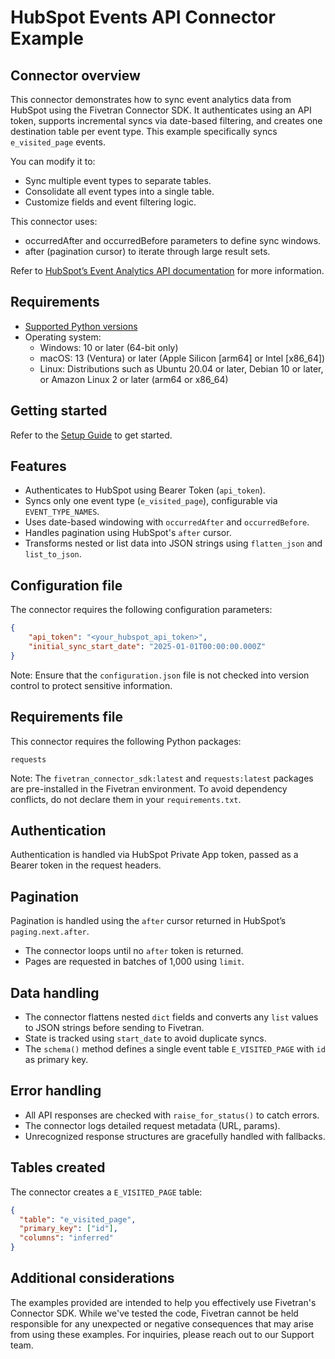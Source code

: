 # HubSpot Events API Connector Example

## Connector overview
This connector demonstrates how to sync event analytics data from HubSpot using the Fivetran Connector SDK. It authenticates using an API token, supports incremental syncs via date-based filtering, and creates one destination table per event type. This example specifically syncs `e_visited_page` events.

You can modify it to:
- Sync multiple event types to separate tables.
- Consolidate all event types into a single table.
- Customize fields and event filtering logic.

This connector uses:
- occurredAfter and occurredBefore parameters to define sync windows.
- after (pagination cursor) to iterate through large result sets.

Refer to [HubSpot’s Event Analytics API documentation](https://developers.hubspot.com/docs/reference/api/analytics-and-events/event-analytics) for more information.


## Requirements
- [Supported Python versions](https://github.com/fivetran/fivetran_connector_sdk/blob/main/README.md#requirements)   
- Operating system:
  - Windows: 10 or later (64-bit only)
  - macOS: 13 (Ventura) or later (Apple Silicon [arm64] or Intel [x86_64])
  - Linux: Distributions such as Ubuntu 20.04 or later, Debian 10 or later, or Amazon Linux 2 or later (arm64 or x86_64)


## Getting started
Refer to the [Setup Guide](https://fivetran.com/docs/connectors/connector-sdk/setup-guide) to get started.


## Features
- Authenticates to HubSpot using Bearer Token (`api_token`).
- Syncs only one event type (`e_visited_page`), configurable via `EVENT_TYPE_NAMES`.
- Uses date-based windowing with `occurredAfter` and `occurredBefore`.
- Handles pagination using HubSpot's `after` cursor.
- Transforms nested or list data into JSON strings using `flatten_json` and `list_to_json`.


## Configuration file
The connector requires the following configuration parameters:

```json
{
    "api_token": "<your_hubspot_api_token>",
    "initial_sync_start_date": "2025-01-01T00:00:00.000Z"
}
```

Note: Ensure that the `configuration.json` file is not checked into version control to protect sensitive information.


## Requirements file
This connector requires the following Python packages:

```
requests
```

Note: The `fivetran_connector_sdk:latest` and `requests:latest` packages are pre-installed in the Fivetran environment. To avoid dependency conflicts, do not declare them in your `requirements.txt`.


## Authentication
Authentication is handled via HubSpot Private App token, passed as a Bearer token in the request headers.


## Pagination
Pagination is handled using the `after` cursor returned in HubSpot’s `paging.next.after`.
- The connector loops until no `after` token is returned.
- Pages are requested in batches of 1,000 using `limit`.


## Data handling
- The connector flattens nested `dict` fields and converts any `list` values to JSON strings before sending to Fivetran.
- State is tracked using `start_date` to avoid duplicate syncs.
- The `schema()` method defines a single event table `E_VISITED_PAGE` with `id` as primary key.


## Error handling
- All API responses are checked with `raise_for_status()` to catch errors.
- The connector logs detailed request metadata (URL, params).
- Unrecognized response structures are gracefully handled with fallbacks.


## Tables created
The connector creates a `E_VISITED_PAGE` table:

```json
{
  "table": "e_visited_page",
  "primary_key": ["id"],
  "columns": "inferred"
}
```


## Additional considerations
The examples provided are intended to help you effectively use Fivetran's Connector SDK. While we've tested the code, Fivetran cannot be held responsible for any unexpected or negative consequences that may arise from using these examples. For inquiries, please reach out to our Support team.